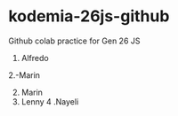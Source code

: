 # kodemia-26js-github

Github colab practice for Gen 26 JS
1. Alfredo

2.-Marin

2. Marin
3. Lenny
4 .Nayeli

